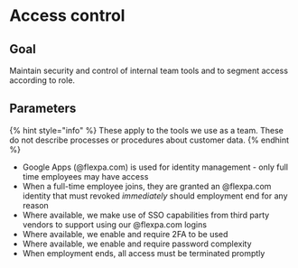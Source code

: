 # Access control

## Goal

Maintain security and control of internal team tools and to segment access according to role.

## Parameters

{% hint style="info" %}
These apply to the tools we use as a team. These do not describe processes or procedures about customer data.
{% endhint %}

* Google Apps (@flexpa.com) is used for identity management - only full time employees may have access
* When a full-time employee joins, they are granted an @flexpa.com identity that must revoked _immediately_ should employment end for any reason
* Where available, we make use of SSO capabilities from third party vendors to support using our @flexpa.com logins
* Where available, we enable and require 2FA to be used
* Where available, we enable and require password complexity
* When employment ends, all access must be terminated promptly
